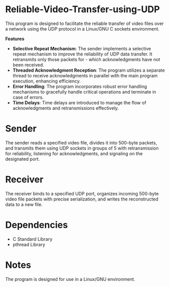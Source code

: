 # Reliable-Video-Transfer-using-UDP

This program is designed to facilitate the reliable transfer of video files over a network using the UDP protocol in a Linux/GNU C sockets environment. 

**Features**
- **Selective Repeat Mechanism**: The sender implements a selective repeat mechanism to improve the reliability of UDP data transfer. It retransmits only those packets for - which acknowledgments have not been received.
- **Threaded Acknowledgment Reception**: The program utilizes a separate thread to receive acknowledgments in parallel with the main program execution, enhancing efficiency.
- **Error Handling**: The program incorporates robust error handling mechanisms to gracefully handle critical operations and terminate in case of errors.
- **Time Delays**: Time delays are introduced to manage the flow of acknowledgments and retransmissions effectively.

# Sender

The sender reads a specified video file, divides it into 500-byte packets, and transmits them using UDP sockets in groups of 5 with retransmission for reliability, listening for acknowledgments, and signaling on the designated port.

# Receiver

The receiver binds to a specified UDP port, organizes incoming 500-byte video file packets with precise serialization, and writes the reconstructed data to a new file.

# Dependencies
- C Standard Library
- pthread Library

# Notes

The program is designed for use in a Linux/GNU environment.
